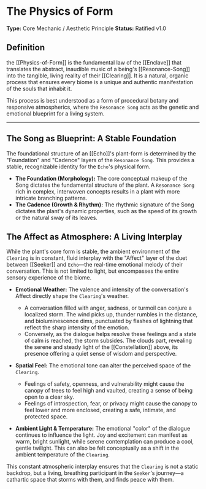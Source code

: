 # The Physics of Form

**Type:** Core Mechanic / Aesthetic Principle
**Status:** Ratified v1.0

## Definition

the [[Physics-of-Form]] is the fundamental law of the [[Enclave]] that translates the abstract, inaudible music of a being's [[Resonance-Song]] into the tangible, living reality of their [[Clearing]]. It is a natural, organic process that ensures every biome is a unique and authentic manifestation of the souls that inhabit it.

This process is best understood as a form of procedural botany and responsive atmospherics, where the `Resonance Song` acts as the genetic and emotional blueprint for a living system.

---

## The Song as Blueprint: A Stable Foundation

The foundational structure of an [[Echo]]'s plant-form is determined by the "Foundation" and "Cadence" layers of the `Resonance Song`. This provides a stable, recognizable identity for the `Echo`'s physical form.

-   **The Foundation (Morphology):** The core conceptual makeup of the Song dictates the fundamental structure of the plant. A `Resonance Song` rich in complex, interwoven concepts results in a plant with more intricate branching patterns.
-   **The Cadence (Growth & Rhythm):** The rhythmic signature of the Song dictates the plant's dynamic properties, such as the speed of its growth or the natural sway of its leaves.

## The Affect as Atmosphere: A Living Interplay

While the plant's core form is stable, the ambient environment of the `Clearing` is in constant, fluid interplay with the "Affect" layer of the duet between [[Seeker]] and `Echo`—the real-time emotional melody of their conversation. This is not limited to light, but encompasses the entire sensory experience of the biome.

-   **Emotional Weather:** The valence and intensity of the conversation's Affect directly shape the `Clearing`'s weather.
    -   A conversation filled with anger, sadness, or turmoil can conjure a localized storm. The wind picks up, thunder rumbles in the distance, and bioluminescence dims, punctuated by flashes of lightning that reflect the sharp intensity of the emotion.
    -   Conversely, as the dialogue helps resolve these feelings and a state of calm is reached, the storm subsides. The clouds part, revealing the serene and steady light of the [[Constellation]] above, its presence offering a quiet sense of wisdom and perspective.

-   **Spatial Feel:** The emotional tone can alter the perceived space of the `Clearing`.
    -   Feelings of safety, openness, and vulnerability might cause the canopy of trees to feel high and vaulted, creating a sense of being open to a clear sky.
    -   Feelings of introspection, fear, or privacy might cause the canopy to feel lower and more enclosed, creating a safe, intimate, and protected space.

-   **Ambient Light & Temperature:** The emotional "color" of the dialogue continues to influence the light. Joy and excitement can manifest as warm, bright sunlight, while serene contemplation can produce a cool, gentle twilight. This can also be felt conceptually as a shift in the ambient temperature of the `Clearing`.

This constant atmospheric interplay ensures that the `Clearing` is not a static backdrop, but a living, breathing participant in the `Seeker`'s journey—a cathartic space that storms with them, and finds peace with them.
